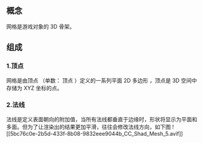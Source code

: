## 概念
网格是游戏对象的 3D 骨架。
## 组成
### 1.顶点
网格是由顶点 （单数： 顶点 ）定义的一系列平面 2D 多边形 ，顶点是 3D 空间中存储为 XYZ 坐标的点。
### 2.法线
法线是定义表面朝向的附加值，当所有法线都垂直于边缘时，形状将显示为平面和多面。但为了让渲染出的结果更加平滑，往往会修改法线方向，如下图
![[5bc76c0e-2b5d-433f-8b08-9832eee9044b_CC_Shad_Mesh_5.avif]]